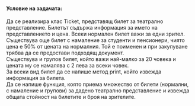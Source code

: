 #### Условие на задачата:
Да се реализира клас Ticket, представящ билет за театрално представление. Билетът съдържа информация за името на представлението и цена. Всеки нормален билет важи за едни зрител.<br />
Съществува още билет с намаление за студенти и пенсионери, чиято цена е 50% от цената на нормалния. Той е поименен и при закупуване трябва да се предостави подходящ документ.<br />
Съществува и групов билет, който важи най-малко за 20 човека и цената му се намалява с 2 лева за всеки човек.<br />
За всеки вид билет да се напише метод print, който извежда информация за билета.<br />
Да се напише функция, която приема множество от билети (нормални, с намаление и групови) за дадено театрално представление и извежда общата стойност на билетите и броя на зрителите.<br />
